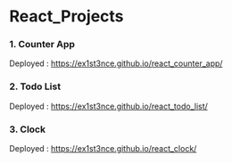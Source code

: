 # React_Projects

### 1. Counter App

Deployed : https://ex1st3nce.github.io/react_counter_app/


### 2. Todo List 

Deployed : https://ex1st3nce.github.io/react_todo_list/

### 3. Clock

Deployed : https://ex1st3nce.github.io/react_clock/
